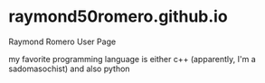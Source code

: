 # raymond50romero.github.io
Raymond Romero User Page 

my favorite programming language is either c++ (apparently, I'm a sadomasochist) and also python 